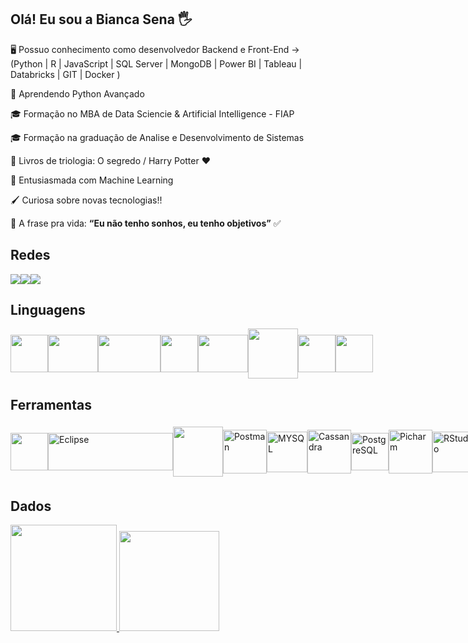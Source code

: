 ## Olá! Eu sou a Bianca Sena 🖐️

🖥 Possuo conhecimento como desenvolvedor Backend e Front-End -> (Python | R | JavaScript | SQL Server | MongoDB | Power BI | Tableau | Databricks | GIT | Docker )

🐍 Aprendendo Python Avançado


🎓 Formação no MBA de Data Sciencie & Artificial Intelligence - FIAP

🎓 Formação na graduação de Analise e Desenvolvimento de Sistemas


📖 Livros de triologia: O segredo / Harry Potter ❤️

🧠 Entusiasmada com Machine Learning

🖌 Curiosa sobre novas tecnologias!!

💫 A frase pra vida: **“Eu não tenho sonhos, eu tenho objetivos”** ✅  



## Redes

<div style="display: flex; align-items: center;">
  <a href="https://www.linkedin.com/in/biancafsena">
    <img loading="lazy" src="https://img.shields.io/badge/LinkedIn-0077B5?style=for-the-badge&logo=linkedin&logoColor=white"/>
  </a>

  <a href="https://discordapp.com/bfirmino">
    <img loading="lazy" src="https://img.shields.io/badge/Discord-7289DA?style=for-the-badge&logo=discord&logoColor=white"/>
  </a>   
  <a href="https://outlook.live.com/bianca.f.sena">
    <img loading="lazy" src="https://img.shields.io/badge/Outlook-0078D4?style=for-the-badge&logo=microsoft-outlook&logoColor=white"/>
  </a>
</div>



## Linguagens

<div style="display: flex; align-items: center;">
  <img loading="lazy" src="https://cdn.jsdelivr.net/gh/devicons/devicon/icons/python/python-original.svg" width="60" height="60"/>
  <img loading="lazy" src="https://cdn.jsdelivr.net/gh/devicons/devicon/icons/mysql/mysql-original-wordmark.svg" width="80" height="60"/>
  <img loading="lazy" src="https://logos-world.net/wp-content/uploads/2023/02/JavaScript-Emblem.png" width="100" height="60"/>
  <img loading="lazy" src="https://cdn.jsdelivr.net/gh/devicons/devicon/icons/mongodb/mongodb-original.svg" width="60" height="60"/>
  <img loading="lazy" src="https://cdn.jsdelivr.net/gh/devicons/devicon/icons/csharp/csharp-original.svg" width="80" height="60"/>
  <img loading="lazy" src="https://cdn.jsdelivr.net/gh/devicons/devicon/icons/nodejs/nodejs-original-wordmark.svg" width="80" height="80"/>
  <img loading="lazy" src="https://cdn.jsdelivr.net/gh/devicons/devicon/icons/html5/html5-original.svg" width="60" height="60"/>
  <img loading="lazy" src="https://cdn.jsdelivr.net/gh/devicons/devicon/icons/css3/css3-original.svg" width="60" height="60"/>
</div>


## Ferramentas

<div style="display: flex; align-items: center;">
  <img loading="lazy" src="https://cdn.jsdelivr.net/gh/devicons/devicon/icons/git/git-original.svg" width="60" height="60"/>
  <img loading="lazy" src="https://upload.wikimedia.org/wikipedia/commons/thumb/d/d0/Eclipse-Luna-Logo.svg/512px-Eclipse-Luna-Logo.svg.png" width="200" height="60" alt="Eclipse">
  <img loading="lazy" src="https://cdn.jsdelivr.net/gh/devicons/devicon/icons/docker/docker-original.svg" width="80" height="80"/>
  <img loading="lazy" src="https://cdn.worldvectorlogo.com/logos/postman.svg" width="70" height="70" alt="Postman">
  <img loading="lazy" src="https://miro.medium.com/v2/resize:fit:610/1*VIRHl6tESXfPaVOqEW3DeA.png" width="65" height="65" alt="MYSQL">
  <img loading="lazy" src="https://upload.wikimedia.org/wikipedia/commons/thumb/5/5e/Cassandra_logo.svg/220px-Cassandra_logo.svg.png" width="70" height="70" alt="Cassandra">
  <img loading="lazy" src="https://upload.wikimedia.org/wikipedia/commons/thumb/2/29/Postgresql_elephant.svg/540px-Postgresql_elephant.svg.png" width="60" height="60" alt="PostgreSQL">
  <img loading="lazy" src="https://cdn.icon-icons.com/icons2/4051/PNG/512/python_pycharm_icon_icon_257066.png" width="70" height="70" alt="Picharm">
  <img loading="lazy" src="https://upload.wikimedia.org/wikipedia/commons/thumb/1/1b/R_logo.svg/1280px-R_logo.svg.png" width="65" height="65" alt="RStudio">
  <img loading="lazy" src="https://images.g2crowd.com/uploads/product/image/social_landscape/social_landscape_689ac3b637ca780ceb5591a5a9bde905/hadoop-hdfs.png" width="150" height="90" alt="Hadoop">
  <img loading="lazy" src="https://cdn.worldvectorlogo.com/logos/confluence-blue.svg" width="150" height="60" alt="Confluence">
  <img loading="lazy" src="https://logos-world.net/wp-content/uploads/2022/02/ServiceNow-Logo-2003.png" width="160" height="60" alt="ServiceNow">

</div>


## Dados

<div sty![image](htt![image](https://github.com/biancafsena/biancafsena/assets/144576297/bc41d439-d730-4ba2-b55a-235924aff569)
ps://github.com/biancafsena/biancafsena/assets/144576297/8c1b4412-c0c8-4a05-b27c-21f1412c15bd)
le="display: flex; align-items: center;">
  <a href="https://github.com/biancafsena">
    <img loading="lazy" height="170em" src="https://github-readme-stats.vercel.app/api?username=biancafsena&show_icons=true&theme=tokyonight&include_all_commits=true&count_private=true"/>
    <img loading="lazy" height="160em" src="https://github-readme-stats.vercel.app/api/top-langs/?username=biancafsena&layout=compact&langs_count=7&theme=tokyonight"/>
  </a>
</div>



